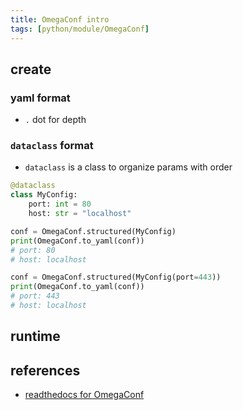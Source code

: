```yaml
---
title: OmegaConf intro
tags: [python/module/OmegaConf]
---
```



## create

### yaml format
- `.` dot for depth

### `dataclass` format
- `dataclass` is a class to organize params with order
```python
@dataclass
class MyConfig:
	port: int = 80
	host: str = "localhost"

conf = OmegaConf.structured(MyConfig)
print(OmegaConf.to_yaml(conf))
# port: 80
# host: localhost

conf = OmegaConf.structured(MyConfig(port=443))
print(OmegaConf.to_yaml(conf))
# port: 443
# host: localhost
```


## runtime


## references
- [readthedocs for OmegaConf](https://omegaconf.readthedocs.io/en/latest/)